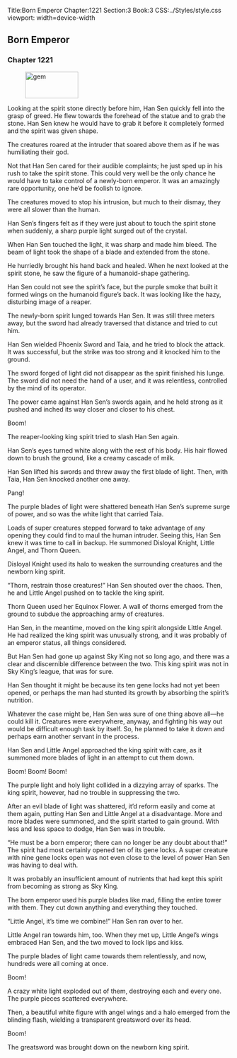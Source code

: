 Title:Born Emperor 
Chapter:1221 
Section:3 
Book:3 
CSS:../Styles/style.css 
viewport: width=device-width
  
## Born Emperor
### Chapter 1221 
<figure>
	<img src="../Images/gem.gif" alt="gem" id="gem" width="120" height="60" />
</figure>
  

  
  Looking at the spirit stone directly before him, Han Sen quickly fell into the grasp of greed. He flew towards the forehead of the statue and to grab the stone. Han Sen knew he would have to grab it before it completely formed and the spirit was given shape.

The creatures roared at the intruder that soared above them as if he was humiliating their god.

Not that Han Sen cared for their audible complaints; he just sped up in his rush to take the spirit stone. This could very well be the only chance he would have to take control of a newly-born emperor. It was an amazingly rare opportunity, one he’d be foolish to ignore.

The creatures moved to stop his intrusion, but much to their dismay, they were all slower than the human.

Han Sen’s fingers felt as if they were just about to touch the spirit stone when suddenly, a sharp purple light surged out of the crystal.

When Han Sen touched the light, it was sharp and made him bleed. The beam of light took the shape of a blade and extended from the stone.

He hurriedly brought his hand back and healed. When he next looked at the spirit stone, he saw the figure of a humanoid-shape gathering.

Han Sen could not see the spirit’s face, but the purple smoke that built it formed wings on the humanoid figure’s back. It was looking like the hazy, disturbing image of a reaper.

The newly-born spirit lunged towards Han Sen. It was still three meters away, but the sword had already traversed that distance and tried to cut him.

Han Sen wielded Phoenix Sword and Taia, and he tried to block the attack. It was successful, but the strike was too strong and it knocked him to the ground.

The sword forged of light did not disappear as the spirit finished his lunge. The sword did not need the hand of a user, and it was relentless, controlled by the mind of its operator.

The power came against Han Sen’s swords again, and he held strong as it pushed and inched its way closer and closer to his chest.

Boom!

The reaper-looking king spirit tried to slash Han Sen again.

Han Sen’s eyes turned white along with the rest of his body. His hair flowed down to brush the ground, like a creamy cascade of milk.

Han Sen lifted his swords and threw away the first blade of light. Then, with Taia, Han Sen knocked another one away.

Pang!

The purple blades of light were shattered beneath Han Sen’s supreme surge of power, and so was the white light that carried Taia.

Loads of super creatures stepped forward to take advantage of any opening they could find to maul the human intruder. Seeing this, Han Sen knew it was time to call in backup. He summoned Disloyal Knight, Little Angel, and Thorn Queen.

Disloyal Knight used its halo to weaken the surrounding creatures and the newborn king spirit.

“Thorn, restrain those creatures!” Han Sen shouted over the chaos. Then, he and Little Angel pushed on to tackle the king spirit.

Thorn Queen used her Equinox Flower. A wall of thorns emerged from the ground to subdue the approaching army of creatures.

Han Sen, in the meantime, moved on the king spirit alongside Little Angel. He had realized the king spirit was unusually strong, and it was probably of an emperor status, all things considered.

But Han Sen had gone up against Sky King not so long ago, and there was a clear and discernible difference between the two. This king spirit was not in Sky King’s league, that was for sure.

Han Sen thought it might be because its ten gene locks had not yet been opened, or perhaps the man had stunted its growth by absorbing the spirit’s nutrition.

Whatever the case might be, Han Sen was sure of one thing above all—he could kill it. Creatures were everywhere, anyway, and fighting his way out would be difficult enough task by itself. So, he planned to take it down and perhaps earn another servant in the process.

Han Sen and Little Angel approached the king spirit with care, as it summoned more blades of light in an attempt to cut them down.

Boom! Boom! Boom!

The purple light and holy light collided in a dizzying array of sparks. The king spirit, however, had no trouble in suppressing the two.

After an evil blade of light was shattered, it’d reform easily and come at them again, putting Han Sen and Little Angel at a disadvantage. More and more blades were summoned, and the spirit started to gain ground. With less and less space to dodge, Han Sen was in trouble.

“He must be a born emperor; there can no longer be any doubt about that!” The spirit had most certainly opened ten of its gene locks. A super creature with nine gene locks open was not even close to the level of power Han Sen was having to deal with.

It was probably an insufficient amount of nutrients that had kept this spirit from becoming as strong as Sky King.

The born emperor used his purple blades like mad, filling the entire tower with them. They cut down anything and everything they touched.

“Little Angel, it’s time we combine!” Han Sen ran over to her.

Little Angel ran towards him, too. When they met up, Little Angel’s wings embraced Han Sen, and the two moved to lock lips and kiss.

The purple blades of light came towards them relentlessly, and now, hundreds were all coming at once.

Boom!

A crazy white light exploded out of them, destroying each and every one. The purple pieces scattered everywhere.

Then, a beautiful white figure with angel wings and a halo emerged from the blinding flash, wielding a transparent greatsword over its head.

Boom!

The greatsword was brought down on the newborn king spirit.

